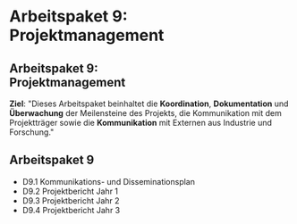 # Arbeitspaket 9: <br/> Projektmanagement

## Arbeitspaket 9: <br/> Projektmanagement

**Ziel**: "Dieses Arbeitspaket beinhaltet die **Koordination**, **Dokumentation** und
**Überwachung** der Meilensteine des Projekts, die Kommunikation mit
dem Projektträger sowie die **Kommunikation** mit Externen aus Industrie
und Forschung."

## Arbeitspaket 9

- D9.1 Kommunikations- und Disseminationsplan
- D9.2 Projektbericht Jahr 1
- D9.3 Projektbericht Jahr 2
- D9.4 Projektbericht Jahr 3

